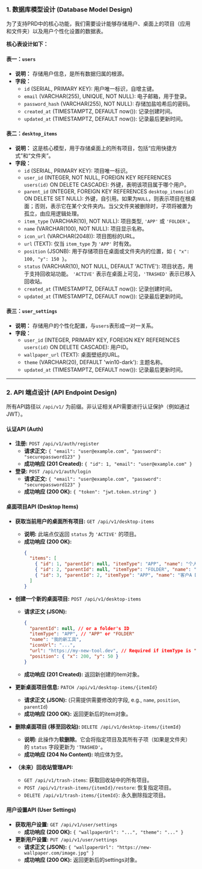 ### **1. 数据库模型设计 (Database Model Design)**

为了支持PRD中的核心功能，我们需要设计能够存储用户、桌面上的项目（应用和文件夹）以及用户个性化设置的数据表。

**核心表设计如下：**

#### **表一：`users`**

*   **说明：** 存储用户信息，是所有数据归属的根源。
*   **字段：**
    *   `id` (SERIAL, PRIMARY KEY): 用户唯一标识，自增主键。
    *   `email` (VARCHAR(255), UNIQUE, NOT NULL): 电子邮箱，用于登录。
    *   `password_hash` (VARCHAR(255), NOT NULL): 存储加盐哈希后的密码。
    *   `created_at` (TIMESTAMPTZ, DEFAULT now()): 记录创建时间。
    *   `updated_at` (TIMESTAMPTZ, DEFAULT now()): 记录最后更新时间。

#### **表二：`desktop_items`**

*   **说明：** 这是核心模型，用于存储桌面上的所有项目，包括“应用快捷方式”和“文件夹”。
*   **字段：**
    *   `id` (SERIAL, PRIMARY KEY): 项目唯一标识。
    *   `user_id` (INTEGER, NOT NULL, FOREIGN KEY REFERENCES `users(id)` ON DELETE CASCADE): 外键，表明该项目属于哪个用户。
    *   `parent_id` (INTEGER, FOREIGN KEY REFERENCES `desktop_items(id)` ON DELETE SET NULL): 外键，自引用。如果为`NULL`，则表示项目在根桌面；否则，表示它在某个文件夹内。当父文件夹被删除时，子项将被置为孤立，由应用逻辑处理。
    *   `item_type` (VARCHAR(10), NOT NULL): 项目类型, `'APP'` 或 `'FOLDER'`。
    *   `name` (VARCHAR(100), NOT NULL): 项目显示名称。
    *   `icon_url` (VARCHAR(2048)): 项目图标的URL。
    *   `url` (TEXT): 仅当 `item_type` 为 `'APP'` 时有效。
    *   `position` (JSONB): 用于存储项目在桌面或文件夹内的位置，如 `{ "x": 100, "y": 150 }`。
    *   `status` (VARCHAR(10), NOT NULL, DEFAULT 'ACTIVE'): 项目状态，用于支持回收站功能。 `'ACTIVE'` 表示在桌面上可见，`'TRASHED'` 表示已移入回收站。
    *   `created_at` (TIMESTAMPTZ, DEFAULT now()): 记录创建时间。
    *   `updated_at` (TIMESTAMPTZ, DEFAULT now()): 记录最后更新时间。

#### **表三：`user_settings`**

*   **说明：** 存储用户的个性化配置，与`users`表形成一对一关系。
*   **字段：**
    *   `user_id` (INTEGER, PRIMARY KEY, FOREIGN KEY REFERENCES `users(id)` ON DELETE CASCADE): 用户ID。
    *   `wallpaper_url` (TEXT): 桌面壁纸的URL。
    *   `theme` (VARCHAR(20), DEFAULT 'win10-dark'): 主题名称。
    *   `updated_at` (TIMESTAMPTZ, DEFAULT now()): 记录最后更新时间。

---

### **2. API 端点设计 (API Endpoint Design)**

所有API路径以 `/api/v1/` 为前缀。非认证相关API需要进行认证保护（例如通过JWT）。

#### **认证API (Auth)**

*   **注册:** `POST /api/v1/auth/register`
    *   **请求正文:** `{ "email": "user@example.com", "password": "securepassword123" }`
    *   **成功响应 (201 Created):** `{ "id": 1, "email": "user@example.com" }`
*   **登录:** `POST /api/v1/auth/login`
    *   **请求正文:** `{ "email": "user@example.com", "password": "securepassword123" }`
    *   **成功响应 (200 OK):** `{ "token": "jwt.token.string" }`

#### **桌面项目API (Desktop Items)**

*   **获取当前用户的桌面所有项目:** `GET /api/v1/desktop-items`
    *   **说明:** 此端点仅返回 `status` 为 `'ACTIVE'` 的项目。
    *   **成功响应 (200 OK):**
        ```json
        {
          "items": [
            { "id": 1, "parentId": null, "itemType": "APP", "name": "个人博客", "iconUrl": "...", "url": "...", "position": { "x": 50, "y": 50 }, "status": "ACTIVE" },
            { "id": 2, "parentId": null, "itemType": "FOLDER", "name": "客户项目", "iconUrl": "...", "position": { "x": 50, "y": 150 }, "status": "ACTIVE" },
            { "id": 3, "parentId": 2, "itemType": "APP", "name": "客户A Demo", "iconUrl": "...", "url": "...", "position": { "x": 20, "y": 20 }, "status": "ACTIVE" }
          ]
        }
        ```

*   **创建一个新的桌面项目:** `POST /api/v1/desktop-items`
    *   **请求正文 (JSON):**
        ```json
        {
          "parentId": null, // or a folder's ID
          "itemType": "APP", // "APP" or "FOLDER"
          "name": "我的新工具",
          "iconUrl": "...",
          "url": "https://my-new-tool.dev", // Required if itemType is "APP"
          "position": { "x": 200, "y": 50 }
        }
        ```
    *   **成功响应 (201 Created):** 返回新创建的item对象。

*   **更新桌面项目信息:** `PATCH /api/v1/desktop-items/{itemId}`
    *   **请求正文 (JSON):** (只需提供需要修改的字段, e.g., `name`, `position`, `parentId`)
    *   **成功响应 (200 OK):** 返回更新后的item对象。

*   **删除桌面项目 (移至回收站):** `DELETE /api/v1/desktop-items/{itemId}`
    *   **说明:** 此操作为**软删除**。它会将指定项目及其所有子项（如果是文件夹）的 `status` 字段更新为 `'TRASHED'`。
    *   **成功响应 (204 No Content):** 响应体为空。

*   **（未来）回收站管理API:**
    *   `GET /api/v1/trash-items`: 获取回收站中的所有项目。
    *   `POST /api/v1/trash-items/{itemId}/restore`: 恢复指定项目。
    *   `DELETE /api/v1/trash-items/{itemId}`: 永久删除指定项目。

#### **用户设置API (User Settings)**

*   **获取用户设置:** `GET /api/v1/user/settings`
    *   **成功响应 (200 OK):** `{ "wallpaperUrl": "...", "theme": "..." }`
*   **更新用户设置:** `PUT /api/v1/user/settings`
    *   **请求正文 (JSON):** `{ "wallpaperUrl": "https://new-wallpaper.com/image.jpg" }`
    *   **成功响应 (200 OK):** 返回更新后的settings对象。
